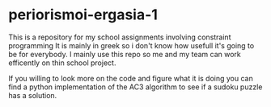 # periorismoi-ergasia-1
This is a repository for my school assignments involving constraint programming
It is mainly in greek so i don't know how usefull it's going to be for everybody.
I mainly use this repo so me and my team can work efficently on thin school project. 

If you willing to look more on the code and figure what it is doing you can find a python implementation of the AC3 algorithm to see if a sudoku puzzle has a solution. 

